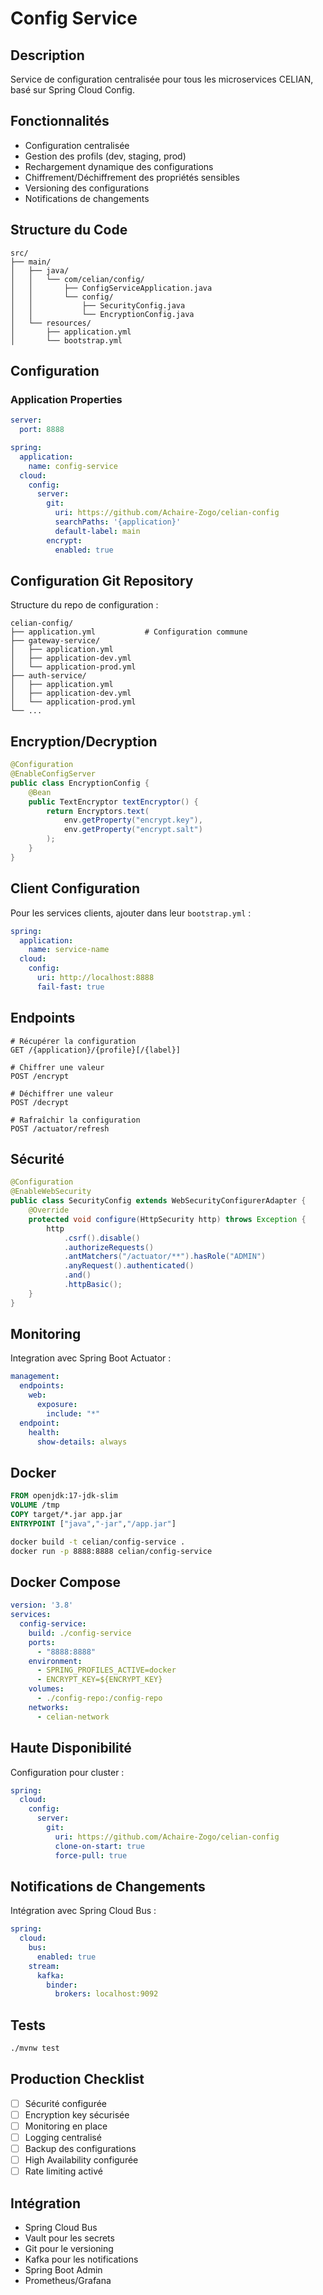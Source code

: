 # Config Service

## Description
Service de configuration centralisée pour tous les microservices CELIAN, basé sur Spring Cloud Config.

## Fonctionnalités
- Configuration centralisée
- Gestion des profils (dev, staging, prod)
- Rechargement dynamique des configurations
- Chiffrement/Déchiffrement des propriétés sensibles
- Versioning des configurations
- Notifications de changements

## Structure du Code
```
src/
├── main/
│   ├── java/
│   │   └── com/celian/config/
│   │       ├── ConfigServiceApplication.java
│   │       └── config/
│   │           ├── SecurityConfig.java
│   │           └── EncryptionConfig.java
│   └── resources/
│       ├── application.yml
│       └── bootstrap.yml
```

## Configuration

### Application Properties
```yaml
server:
  port: 8888

spring:
  application:
    name: config-service
  cloud:
    config:
      server:
        git:
          uri: https://github.com/Achaire-Zogo/celian-config
          searchPaths: '{application}'
          default-label: main
        encrypt:
          enabled: true
```

## Configuration Git Repository
Structure du repo de configuration :
```
celian-config/
├── application.yml           # Configuration commune
├── gateway-service/
│   ├── application.yml
│   ├── application-dev.yml
│   └── application-prod.yml
├── auth-service/
│   ├── application.yml
│   ├── application-dev.yml
│   └── application-prod.yml
└── ...
```

## Encryption/Decryption

```java
@Configuration
@EnableConfigServer
public class EncryptionConfig {
    @Bean
    public TextEncryptor textEncryptor() {
        return Encryptors.text(
            env.getProperty("encrypt.key"),
            env.getProperty("encrypt.salt")
        );
    }
}
```

## Client Configuration

Pour les services clients, ajouter dans leur `bootstrap.yml` :
```yaml
spring:
  application:
    name: service-name
  cloud:
    config:
      uri: http://localhost:8888
      fail-fast: true
```

## Endpoints
```http
# Récupérer la configuration
GET /{application}/{profile}[/{label}]

# Chiffrer une valeur
POST /encrypt

# Déchiffrer une valeur
POST /decrypt

# Rafraîchir la configuration
POST /actuator/refresh
```

## Sécurité

```java
@Configuration
@EnableWebSecurity
public class SecurityConfig extends WebSecurityConfigurerAdapter {
    @Override
    protected void configure(HttpSecurity http) throws Exception {
        http
            .csrf().disable()
            .authorizeRequests()
            .antMatchers("/actuator/**").hasRole("ADMIN")
            .anyRequest().authenticated()
            .and()
            .httpBasic();
    }
}
```

## Monitoring

Integration avec Spring Boot Actuator :
```yaml
management:
  endpoints:
    web:
      exposure:
        include: "*"
  endpoint:
    health:
      show-details: always
```

## Docker
```dockerfile
FROM openjdk:17-jdk-slim
VOLUME /tmp
COPY target/*.jar app.jar
ENTRYPOINT ["java","-jar","/app.jar"]
```

```bash
docker build -t celian/config-service .
docker run -p 8888:8888 celian/config-service
```

## Docker Compose
```yaml
version: '3.8'
services:
  config-service:
    build: ./config-service
    ports:
      - "8888:8888"
    environment:
      - SPRING_PROFILES_ACTIVE=docker
      - ENCRYPT_KEY=${ENCRYPT_KEY}
    volumes:
      - ./config-repo:/config-repo
    networks:
      - celian-network
```

## Haute Disponibilité
Configuration pour cluster :
```yaml
spring:
  cloud:
    config:
      server:
        git:
          uri: https://github.com/Achaire-Zogo/celian-config
          clone-on-start: true
          force-pull: true
```

## Notifications de Changements
Intégration avec Spring Cloud Bus :
```yaml
spring:
  cloud:
    bus:
      enabled: true
    stream:
      kafka:
        binder:
          brokers: localhost:9092
```

## Tests
```bash
./mvnw test
```

## Production Checklist
- [ ] Sécurité configurée
- [ ] Encryption key sécurisée
- [ ] Monitoring en place
- [ ] Logging centralisé
- [ ] Backup des configurations
- [ ] High Availability configurée
- [ ] Rate limiting activé

## Intégration
- Spring Cloud Bus
- Vault pour les secrets
- Git pour le versioning
- Kafka pour les notifications
- Spring Boot Admin
- Prometheus/Grafana
